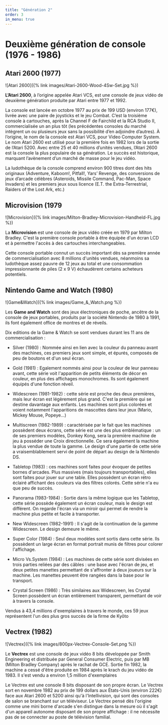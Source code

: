 ```yaml
---
title: "Génération 2"
order: 3
in_menu: true
---
```

# Deuxième génération de console (1976 - 1986)

## Atari 2600 (1977)

![Atari 2600]({% link images/Atari-2600-Wood-4Sw-Set.jpg %})

**L’Atari 2600**, à l’origine appelée Atari VCS, est une console de jeux vidéo de deuxième génération produite par Atari entre 1977 et 1992.

La console est lancée en octobre 1977 au prix de 199 USD (environ 177€), livrée avec une paire de joysticks et le jeu Combat. 
C’est la troisième console à cartouches, après la Channel F de Fairchild et la RCA Studio II, commercialisée un an plus tôt (les précédentes consoles du marché intègrent un ou plusieurs jeux sans la possibilité d’en adjoindre d’autres). 
À l’origine, le nom de la console est Atari VCS, pour Video Computer System. Le nom Atari 2600 est utilisé pour la première fois en 1982 lors de la sortie de l’Atari 5200. 
Avec entre 25 et 40 millions d’unités vendues, l’Atari 2600 est la console la plus populaire de sa génération. Le succès est historique, marquant l’avènement d’un marché de masse pour le jeu vidéo. 

La ludothèque de la console comprend environ 900 titres dont des hits originaux (Adventure, Kaboom!, Pitfall!, Yars’ Revenge, des conversions de jeux d’arcade célèbres (Asteroids, Missile Command, Pac-Man, Space Invaders) et les premiers jeux sous licence (E.T. the Extra-Terrestrial, Raiders of the Lost Ark, etc.)

## Microvision (1979

![Microvision]({% link images/Milton-Bradley-Microvision-Handheld-FL.jpg %})

La **Microvision** est une console de jeux vidéo créée en 1979 par Milton Bradley. C'est la première console portable à être équipée d'un écran LCD et à permettre l'accès à des cartouches interchangeables.

Cette console portable connut un succès important dès sa première année de commercialisation avec 8 millions d'unités vendues, néanmoins sa ludothèque assez pauvre de 12 jeux au total et une consommation impressionnante de piles (2 x 9 V) échaudèrent certains acheteurs potentiels.

## Nintendo Game and Watch (1980)

![Game&Watch]({% link images/Game_&_Watch.png %})

Les **Game and Watch** sont des jeux électroniques de poche, ancêtre de la console de jeux portables, produits par la société Nintendo de 1980 à 1991, ils font également office de montres et de réveils.

Dix editions de la Game & Watch se sont vendues durant les 11 ans de commercialisation : 

- Silver (1980) : Nommée ainsi en lien avec la couleur du panneau avant des machines, ces premiers jeux sont simple, et épurés, composés de peu de boutons et d'un seul écran.

- Gold (1981) : Egalement nommés ainsi pour la couleur de leur panneau avant, cette série voit l'apparition de petits éléments de décor en couleur, en plus des affichages monochromes. Ils sont également équipés d'une fonction réveil.

- Widescreen (1981-1982) : cette série est proche des deux premières, mais leur écran est légèrement plus grand. C'est la première qui se destine davantage aux enfants. Les machines sont plus colorées et voient notamment l'apparitions de mascottes dans leur jeux (Mario, Mickey Mouse, Popeye...)

- Multiscreen (1982-1989) : caractérisée par le fait que les machines possèdent deux écrans, cette série est une des plus emblématique : un de ses premiers modèles, Donkey Kong, sera la première machine de jeu à posséder une Croix directionnelle. Ce sera également la machine la plus vendue de toute la gamme. Le design d'une partie de cette série a vraisemblablement servi de point de départ au design de la Nintendo DS.

- Tabletop (1983) : ces machines sont faites pour évoquer de petites bornes d'arcades. Plus massives (mais toujours transportables), elles sont faites pour jouer sur une table. Elles possèdent un écran rétro éclairé affichant des couleurs via des filtres colorés. Cette série n'a eu que peu de succès.

- Panorama (1983-1984) : Sortie dans la même logique que les Tabletop, cette série possède également un écran couleur, mais le design est différent. On regarde l'écran via un miroir qui permet de rendre la machine plus petite et facile à transporter.

- New Widescreen (1982-1991) : Il s'agit de la continuation de la gamme Widescreen. Le design demeure le même.

- Super Color (1984) : Seul deux modèles sont sortis dans cette série. Ils possèdent un large écran en format portrait munis de filtres pour colorer l'affichage.

- Micro Vs.System (1984) : Les machines de cette série sont divisées en trois parties reliées par des câbles : une base avec l'écran de jeu, et deux petites manettes permettant de s'affronter à deux joueurs sur la machine. Les manettes peuvent être rangées dans la base pour le transport.

- Crystal Screen (1986) : Très similaires aux Widescreen, les Crystal Screen possèdent un écran entièrement transparent, permettant de voir à travers la console.

Vendus à 43,4 millions d'exemplaires à travers le monde, ces 59 jeux représentent l'un des plus gros succès de la firme de Kyōto

## Vectrex (1982)

![Vectrex]({% link images/800px-Vectrex-Console-Set.png %})

Le **Vectrex** est une console de jeux vidéo 8 bits développée par Smith Engineering et distribuée par General Consumer Electric, puis par MB (Milton Bradley Company) après le rachat de GCE. Sortie fin 1982, la machine a cessé d'être produite en 1984 après le krach du jeu vidéo de 1983. Il s'est vendu a environ 1,5 million d'exemplaires

Le Vectrex est une console 8 bits disposant de son propre écran. Le Vectrex sort en novembre 1982 au prix de 199 dollars aux États-Unis (environ 222€) face aux Atari 2600 et 5200 ainsi qu'à l'Intellivision, qui sont des consoles de salon se branchant sur un téléviseur. 
Le Vectrex pensé dès l'origine comme une mini borne d'arcade s'en distingue dans la mesure où il s'agit d'un appareil autonome disposant de son propre affichage : il ne nécessite pas de se connecter au poste de télévision familial. 